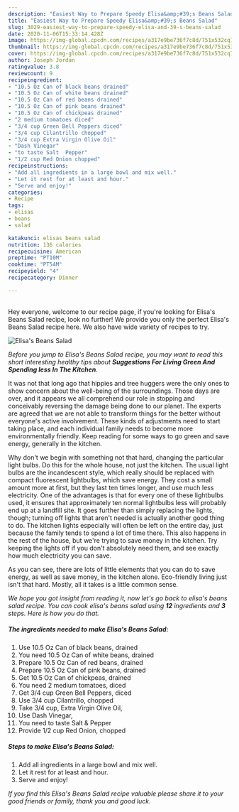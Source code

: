 ```yaml
---
description: "Easiest Way to Prepare Speedy Elisa&amp;#39;s Beans Salad"
title: "Easiest Way to Prepare Speedy Elisa&amp;#39;s Beans Salad"
slug: 3029-easiest-way-to-prepare-speedy-elisa-and-39-s-beans-salad
date: 2020-11-06T15:33:14.428Z
image: https://img-global.cpcdn.com/recipes/a317e9be736f7c8d/751x532cq70/elisas-beans-salad-recipe-main-photo.jpg
thumbnail: https://img-global.cpcdn.com/recipes/a317e9be736f7c8d/751x532cq70/elisas-beans-salad-recipe-main-photo.jpg
cover: https://img-global.cpcdn.com/recipes/a317e9be736f7c8d/751x532cq70/elisas-beans-salad-recipe-main-photo.jpg
author: Joseph Jordan
ratingvalue: 3.8
reviewcount: 9
recipeingredient:
- "10.5 Oz Can of black beans drained"
- "10.5 Oz Can of white beans drained"
- "10.5 Oz Can of red beans drained"
- "10.5 Oz Can of pink beans drained"
- "10.5 Oz Can of chickpeas drained"
- "2 medium tomatoes diced"
- "3/4 cup Green Bell Peppers diced"
- "3/4 cup Cilantrillo chopped"
- "3/4 cup Extra Virgin Olive Oil"
- "Dash Vinegar"
- "to taste Salt  Pepper"
- "1/2 cup Red Onion chopped"
recipeinstructions:
- "Add all ingredients in a large bowl and mix well."
- "Let it rest for at least and hour."
- "Serve and enjoy!"
categories:
- Recipe
tags:
- elisas
- beans
- salad

katakunci: elisas beans salad 
nutrition: 136 calories
recipecuisine: American
preptime: "PT10M"
cooktime: "PT54M"
recipeyield: "4"
recipecategory: Dinner

---
```

<br>
Hey everyone, welcome to our recipe page, if you're looking for Elisa&#39;s Beans Salad recipe, look no further! We provide you only the perfect Elisa&#39;s Beans Salad recipe here. We also have wide variety of recipes to try.
<br>


![Elisa&#39;s Beans Salad](https://img-global.cpcdn.com/recipes/a317e9be736f7c8d/751x532cq70/elisas-beans-salad-recipe-main-photo.jpg)

<i>Before you jump to Elisa&#39;s Beans Salad recipe, you may want to read this short interesting healthy tips about 
<strong>Suggestions For Living Green And Spending less In The Kitchen</strong>.</i>
</br>

It was not that long ago that hippies and tree huggers were the only ones to show concern about the well-being of the surroundings. Those days are over, and it appears we all comprehend our role in stopping and conceivably reversing the damage being done to our planet. The experts are agreed that we are not able to transform things for the better without everyone's active involvement. These kinds of adjustments need to start taking place, and each individual family needs to become more environmentally friendly. Keep reading for some ways to go green and save energy, generally in the kitchen.

Why don't we begin with something not that hard, changing the particular light bulbs. Do this for the whole house, not just the kitchen. The usual light bulbs are the incandescent style, which really should be replaced with compact fluorescent lightbulbs, which save energy. They cost a small amount more at first, but they last ten times longer, and use much less electricity. One of the advantages is that for every one of these lightbulbs used, it ensures that approximately ten normal lightbulbs less will probably end up at a landfill site. It goes further than simply replacing the lights, though; turning off lights that aren't needed is actually another good thing to do. The kitchen lights especially will often be left on the entire day, just because the family tends to spend a lot of time there. This also happens in the rest of the house, but we're trying to save money in the kitchen. Try keeping the lights off if you don't absolutely need them, and see exactly how much electricity you can save.

As you can see, there are lots of little elements that you can do to save energy, as well as save money, in the kitchen alone. Eco-friendly living just isn't that hard. Mostly, all it takes is a little common sense.


<i>We hope you got insight from reading it, now let's go back to elisa&#39;s beans salad recipe. You can cook elisa&#39;s beans salad using <strong>12</strong> ingredients and <strong>3</strong> steps. Here is how you do that.
</i>

##### The ingredients needed to make Elisa&#39;s Beans Salad:

1. Use 10.5 Oz Can of black beans, drained
1. You need 10.5 Oz Can of white beans, drained
1. Prepare 10.5 Oz Can of red beans, drained
1. Prepare 10.5 Oz Can of pink beans, drained
1. Get 10.5 Oz Can of chickpeas, drained
1. You need 2 medium tomatoes, diced
1. Get 3/4 cup Green Bell Peppers, diced
1. Use 3/4 cup Cilantrillo, chopped
1. Take 3/4 cup, Extra Virgin Olive Oil,
1. Use Dash Vinegar,
1. You need to taste Salt &amp; Pepper
1. Provide 1/2 cup Red Onion, chopped


##### Steps to make Elisa&#39;s Beans Salad:

1. Add all ingredients in a large bowl and mix well.
1. Let it rest for at least and hour.
1. Serve and enjoy!


<i>If you find this Elisa&#39;s Beans Salad recipe valuable please share it to your good friends or family, thank you and good luck.</i>
